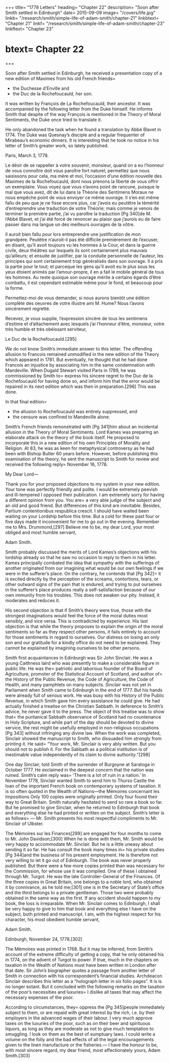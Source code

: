 +++
title=  "1778 Letters"
heading=  "Chapter 22"
description=  "Soon after Smith settled in Edinburgh"
date=  2015-09-09
image=  "/covers/life.jpg"
linkb=  "/research/smith/simple-life-of-adam-smith/chapter-21"
linkbtext=  "Chapter 21"
linkf=  "/research/smith/simple-life-of-adam-smith/chapter-23"
linkftext=  "Chapter 23"
# btext=  Chapter 22
+++

Soon after Smith settled in Edinburgh, he received a presentation copy of a new edition of Maximes from his old French friends= 
- the Duchesse d’Enville and
- the Duc de la Rochefoucauld, her son.

It was written by François de La Rochefoucauld, their ancestor.
It was accompanied by the following letter from the Duke himself.
He informs Smith that despite of the way François is mentioned in the Theory of Moral Sentiments, the Duke once tried to translate it.

He only abandoned the task when he found a translation by Abbé Blavet in 1774.
The Duke was Quesnay’s disciple and a regular frequenter of Mirabeau’s economic dinners.
It is interesting that he took no notice in his letter of Smith’s greater work, so lately published.


Paris, March 3, 1778.

Le désir de se rappeller à votre souvenir, monsieur, quand on a eu l’honneur de vous connoître doit vous paroître fort naturel; permettez que nous saisissons pour cela, ma mère et moi, l’occasion d’une édition nouvelle des Maximes de la Rochefoucauld, dont nous prenons la liberté de vous offrir un exemplaire. Vous voyez que vous n’avons point de rancune, puisque le mal que vous avez, dit de lui dans la Théorie des Sentimens Moraux ne nous empêche point de vous envoyer ce même ouvrage. Il s’en est même fallu de peu que je ne fisse encore plus, car j’avois eu peutêtre la témérité d’entreprendre une traduction de votre Théorie; mais comme je venois de terminer la première partie, j’ai vu paroître la traduction [Pg 340]de M. l’Abbé Blavet, et j’ai été forcé de renoncer au plaisir que j’aurois eu de faire passer dans ma langue un des meilleurs ouvrages de la vôtre.

Il auroit bien fallu pour lors entreprendre une justification de mon grandpère. Peutêtre n’auroit-il pas été difficile premièrement de l’excuser, en disant, qu’il avoit toujours vu les hommes à la Cour, et dans la guerre civile, deux théâtres sur lesquels ils sont certainement plus mauvais qu’ailleurs; et ensuite de justifier, par la conduite personnelle de l’auteur, les principes qui sont certainement trop généralisés dans son ouvrage. Il a pris la partie pour le tout; et parceque les gens qu’il avoit eu le plus sous les yeux étoient animés par l’amour-propre, il en a fait le mobile général de tous les hommes. Au reste quoique son ouvrage mérite à certains égards d’être combattu, il est cependant estimable même pour le fond, et beaucoup pour la forme.

Permettez-moi de vous demander, si nous aurons bientôt une édition complète des oeuvres de votre illustre ami M. Hume? Nous l’avons sincèrement regretté.

Recevez, je vous supplie, l’expression sincère de tous les sentimens d’estime et d’attachement avec lesquels j’ai l’honneur d’être, monsieur, votre très humble et très obéissant serviteur,

Le Duc de la Rochefoucauld.[295]



We do not know Smith’s immediate answer to this letter.
The offending allusion to Francois remained unmodified in the new edition of the Theory which appeared in 1781.
But eventually, he thought that he had done Francois an injustice by associating him in the same condemnation with Mandeville.
When Dugald Stewart visited Paris in 1789, he was commissioned by Smith to= 
express his sincere regret to the Duc de la Rochefoucauld for having done so, and
inform him that the error would be repaired in its next edition which was then in preparation.[296]
This was done.

In that final edition= 
- the allusion to Rochefoucauld was entirely suppressed, and
- the censure was confined to Mandeville alone.
 

Smith’s French friends remonstrated with [Pg 341]him about an incidental allusion in the Theory of Moral Sentiments.
Lord Kames was preparing an elaborate attack on the theory of the book itself.
He proposed to incorporate this in a new edition of his own Principles of Morality and Religion.
At 83, he was as keen for metaphysical controversy as he had been with Bishop Butler 60 years before.
However, before publishing this examination of the theory, he sent the manuscript to Smith for review and received the following reply= 
November 16, 1778.

My Dear Lord—

Thank you for your proposed objections to my system in your new edition.
Your tone was perfectly friendly and polite.
I would be extremely peevish and ill-tempered I opposed their publication.
I am extremely sorry for having a different opinion from you.
You are= 
a very able judge of the subject and
an old and good friend.
But differences of this kind are inevitable.
Besides, Partium contentionibus respublica crescit.
I should have waited been waiting on your Lordship before this time.
But a cold for these past four or five days made it inconvenient for me to go out in the evening.
Remember me to Mrs. Drummond,[297]
Believe me to be, my dear Lord, your most obliged and most humble servant,

Adam Smith.

Smith probably discussed the merits of Lord Kames’s objections with his lordship already
so that he saw no occasion to reply to them in his letter.
Kames principally combated the idea that sympathy with the sufferings of another originated from our imagining what would be our own feelings if we were in the sufferer’s place.
On the contrary, he contends that [Pg 342]= 
it is excited directly by the perception of the screams, contortions, tears, or other outward signs of the pain that is endured, and
trying to put ourselves in the sufferer’s place produces really a self-satisfaction because of our own immunity from his troubles.
This does not awaken our pity.
Instead, it moderates and reduces it.
 

His second objection is that if Smith’s theory were true, those with the strongest imaginations would feel the force of the moral duties most sensibly, and vice versa.
This is contradicted by experience.
His last objection is that while the theory proposes to explain the origin of the moral sentiments so far as they respect other persons, it fails entirely to account for those sentiments in regard to ourselves.
Our distress on losing an only son and our gratitude for a kindly office do not need to be explained.
They cannot be explained by imagining ourselves to be other persons.
 

Smith first acquaintances in Edinburgh was Sir John Sinclair.
He was a young Caithness laird who was presently to make a considerable figure in public life.
He was the= 
patriotic and laborious founder of the Board of Agriculture,
promoter of the Statistical Account of Scotland, and
author of= 
the History of the Public Revenue, the Code of Agriculture, the Code of Health, and
many pamphlets on many subjects.
Sinclair was not yet in Parliament when Smith came to Edinburgh in the end of 1777.
But his hands were already full of serious work.
He was busy with his History of the Public Revenue, in which Smith gave him every assistance he could give.
He had actually finished a treatise on the Christian Sabbath.
In deference to Smith’s advice, he never gave it to the press.
The object of this treatise was to show that= 
the puritanical Sabbath observance of Scotland had no countenance in Holy Scripture, and
while part of the day should be devoted to divine service, the rest might be usefully employed in non-religious occupations [Pg 343] without infringing any divine law.
When the work was completed, Sinclair showed the manuscript to Smith, who dissuaded him strongly from printing it.
He said= 
“Your work, Mr. Sinclair is very ably written.
But you should not to publish it.
For the Sabbath as a political institution is of inestimable value independently of its claim to divine authority.“[298]
 

One day Sinclair, told Smith of the surrender of Burgoyne at Saratoga in October 1777.
He exclaimed in the deepest concern that the nation was ruined.
Smith’s calm reply was=  ‘There is a lot of ruin in a nation.’
In November 1778, Sinclair wanted Smith to send him to Thurso Castle the loan of the important French book on contemporary systems of taxation.
It is so often quoted in the Wealth of Nations—the Mémoires concernant les Impositions
Only 100 copies were originally printed.
Only four found their way to Great Britain.
Smith naturally hesitated to send so rare a book so far.
But he promised to give Sinclair, when he returned to Edinburgh that book and everything else he had printed or written on the subject.
Smith’s letter is as follows= —
Mr. Smith presents his most respectful compliments to Mr. Sinclair of Ulbster.

The Mémoires sur les Finances[299] are engaged for four months to come to Mr. John Davidson;[300]
When he is done with them, Mr. Smith would be very happy to accommodate Mr. Sinclair.
But he is a little uneasy about sending it so far.
He has consult the book many times in= 
his private studies [Pg 344]and
the business of his present employment.
He is therefore not very willing to let it go out of Edinburgh.
The book was never properly published.
But there were a few more copies printed than was necessary for the Commission, for whose use it was compiled.
One of these I obtained through Mr. Turgot.
He was the late Controller-General of the Finances.
Of the three copies in Great Britain, one belongs to a noble lord, who obtained it by connivance, as he told me;[301]
one is in the Secretary of State’s office
and the third belongs to a private gentleman.
Those two were probably obtained in the same way as the first.
If any accident should happen to my book, the loss is irreparable.
When Mr. Sinclair comes to Edinburgh, I shall be very happy to give to him that book and everything else I have on the subject, both printed and manuscript.
I am, with the highest respect for his character, his most obedient humble servant,

Adam Smith.

Edinburgh, November 24, 1778.[302]

The Mémoires was printed in 1768.
But it may be inferred, from Smith’s account of the extreme difficulty of getting a copy, that he only obtained his in 1774, on the advent of Turgot to power.
If true, much in the chapters on taxation in the Wealth of Nations must have been written in London after that date.
Sir John’s biographer quotes a passage from another letter of Smith in connection with his correspondent’s financial studies.
Archdeacon Sinclair describes this letter as a “holograph letter in six folio pages”.
It is is no longer extant.
But it concluded with the following remarks on the taxation of the poor’s necessities and luxuries= 
I dislike all taxes that may affect the necessary expenses of the poor.

According to circumstances, they= 
oppress the [Pg 345]people immediately subject to them, or
are repaid with great interest by the rich, i.e. by their employers in the advanced wages of their labour.
I very much approve taxes on the luxuries of the poor, such as on their beer and spirituous liquors, as long as they are moderate as not to give much temptation to smuggling.
I look on them as the best of sumptuary laws.
I could write a volume on the folly and the bad effects of all the legal encouragements given to the linen manufacture or the fisheries.—
I have the honour to be, with most sincere regard, my dear friend, most affectionately yours,
Adam Smith.[303]